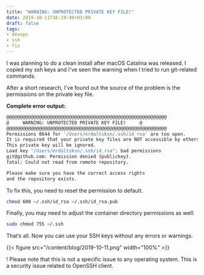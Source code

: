 ```yaml
---
title: "WARNING: UNPROTECTED PRIVATE KEY FILE!"
date: 2019-10-11T16:19:48+03:00
draft: false
tags:
- devops
- ssh
- fix
---
```


I was planning to do a clean install after macOS Catalina was released. I copied
my ssh keys and I've seen the warning when I tried to run git-related commands.

After a short research, I've found out the source of the problem is the
permissions on the private key file.

<!--more-->

**Complete error output:**

```sh
@@@@@@@@@@@@@@@@@@@@@@@@@@@@@@@@@@@@@@@@@@@@@@@@@@@@@@@@@@@
@     WARNING: UNPROTECTED PRIVATE KEY FILE!     @
@@@@@@@@@@@@@@@@@@@@@@@@@@@@@@@@@@@@@@@@@@@@@@@@@@@@@@@@@@@
Permissions 0644 for '/Users/erdaltsksn/.ssh/id_rsa' are too open.
It is required that your private key files are NOT accessible by others.
This private key will be ignored.
Load key "/Users/erdaltsksn/.ssh/id_rsa": bad permissions
git@github.com: Permission denied (publickey).
fatal: Could not read from remote repository.

Please make sure you have the correct access rights
and the repository exists.
```

To fix this, you need to reset the permission to default.

```sh
chmod 600 ~/.ssh/id_rsa ~/.ssh/id_rsa.pub
```

Finally, you may need to adjust the container directory permissions as well:

```sh
sudo chmod 755 ~/.ssh
```

That’s all. Now you can use your SSH keys without any errors or warnings.

{{< figure src="/content/blog/2019-10-11.png" width="100%" >}}

! Please note that this is not a specific issue to any operating system. This is
a security issue related to OpenSSH client.
